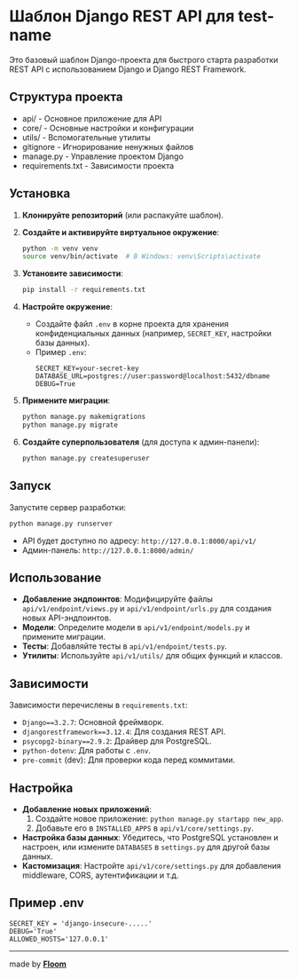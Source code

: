 # Шаблон Django REST API для test-name

Это базовый шаблон Django-проекта для быстрого старта разработки REST API с использованием Django и Django REST Framework.

## Структура проекта

 - api/ - Основное приложение для API
 - core/ - Основные настройки и конфигурации
 - utils/ - Вспомогательные утилиты
 - gitignore - Игнорирование ненужных файлов
 - manage.py - Управление проектом Django
 - requirements.txt - Зависимости проекта

## Установка

1. **Клонируйте репозиторий** (или распакуйте шаблон).

2. **Создайте и активируйте виртуальное окружение**:

   ```bash
   python -m venv venv
   source venv/bin/activate  # В Windows: venv\Scripts\activate
   ```

3. **Установите зависимости**:

   ```bash
   pip install -r requirements.txt
   ```

4. **Настройте окружение**:

   - Создайте файл `.env` в корне проекта для хранения конфиденциальных данных (например, `SECRET_KEY`, настройки базы данных).
   - Пример `.env`:
     ```
     SECRET_KEY=your-secret-key
     DATABASE_URL=postgres://user:password@localhost:5432/dbname
     DEBUG=True
     ```

5. **Примените миграции**:

   ```bash
   python manage.py makemigrations
   python manage.py migrate
   ```

6. **Создайте суперпользователя** (для доступа к админ-панели):

   ```bash
   python manage.py createsuperuser
   ```

## Запуск

Запустите сервер разработки:

```bash
python manage.py runserver
```

- API будет доступно по адресу: `http://127.0.0.1:8000/api/v1/`
- Админ-панель: `http://127.0.0.1:8000/admin/`

## Использование

- **Добавление эндпоинтов**: Модифицируйте файлы `api/v1/endpoint/views.py` и `api/v1/endpoint/urls.py` для создания новых API-эндпоинтов.
- **Модели**: Определите модели в `api/v1/endpoint/models.py` и примените миграции.
- **Тесты**: Добавляйте тесты в `api/v1/endpoint/tests.py`.
- **Утилиты**: Используйте `api/v1/utils/` для общих функций и классов.

## Зависимости

Зависимости перечислены в `requirements.txt`:

- `Django==3.2.7`: Основной фреймворк.
- `djangorestframework==3.12.4`: Для создания REST API.
- `psycopg2-binary==2.9.2`: Драйвер для PostgreSQL.
- `python-dotenv`: Для работы с `.env`.
- `pre-commit` (dev): Для проверки кода перед коммитами.

## Настройка

- **Добавление новых приложений**:
  1. Создайте новое приложение: `python manage.py startapp new_app`.
  2. Добавьте его в `INSTALLED_APPS` в `api/v1/core/settings.py`.
- **Настройка базы данных**: Убедитесь, что PostgreSQL установлен и настроен, или измените `DATABASES` в `settings.py` для другой базы данных.
- **Кастомизация**: Настройте `api/v1/core/settings.py` для добавления middleware, CORS, аутентификации и т.д.

## Пример .env

```
SECRET_KEY = 'django-insecure-.....'
DEBUG='True'
ALLOWED_HOSTS='127.0.0.1'
```

---
made by [**Floom**](https://github.com/Floom1)